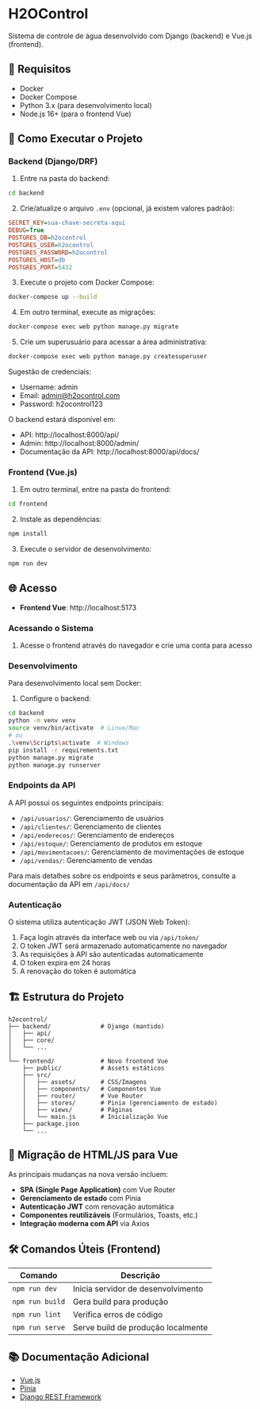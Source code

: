 # H2OControl

Sistema de controle de água desenvolvido com Django (backend) e Vue.js (frontend).

## 🚀 Requisitos

- Docker
- Docker Compose
- Python 3.x (para desenvolvimento local)
- Node.js 16+ (para o frontend Vue)

## 🔧 Como Executar o Projeto

### Backend (Django/DRF)

1. Entre na pasta do backend:
```bash
cd backend
```

2. Crie/atualize o arquivo `.env` (opcional, já existem valores padrão):
```ini
SECRET_KEY=sua-chave-secreta-aqui
DEBUG=True
POSTGRES_DB=h2ocontrol
POSTGRES_USER=h2ocontrol
POSTGRES_PASSWORD=h2ocontrol
POSTGRES_HOST=db
POSTGRES_PORT=5432
```

3. Execute o projeto com Docker Compose:
```bash
docker-compose up --build
```

4. Em outro terminal, execute as migrações:
```bash
docker-compose exec web python manage.py migrate
```

5. Crie um superusuário para acessar a área administrativa:
```bash
docker-compose exec web python manage.py createsuperuser
```
Sugestão de credenciais:
- Username: admin
- Email: admin@h2ocontrol.com
- Password: h2ocontrol123

O backend estará disponível em:
- API: http://localhost:8000/api/
- Admin: http://localhost:8000/admin/
- Documentação da API: http://localhost:8000/api/docs/

### Frontend (Vue.js)

1. Em outro terminal, entre na pasta do frontend:
```bash
cd frontend
```

2. Instale as dependências:
```bash
npm install
```

3. Execute o servidor de desenvolvimento:
```bash
npm run dev
```

## 🌐 Acesso

- **Frontend Vue**: http://localhost:5173

### Acessando o Sistema

1. Acesse o frontend através do navegador e crie uma conta para acesso
   
### Desenvolvimento

Para desenvolvimento local sem Docker:

1. Configure o backend:
```bash
cd backend
python -m venv venv
source venv/bin/activate  # Linux/Mac
# ou
.\venv\Scripts\activate  # Windows
pip install -r requirements.txt
python manage.py migrate
python manage.py runserver
```
### Endpoints da API

A API possui os seguintes endpoints principais:

- `/api/usuarios/`: Gerenciamento de usuários
- `/api/clientes/`: Gerenciamento de clientes
- `/api/enderecos/`: Gerenciamento de endereços
- `/api/estoque/`: Gerenciamento de produtos em estoque
- `/api/movimentacoes/`: Gerenciamento de movimentações de estoque
- `/api/vendas/`: Gerenciamento de vendas

Para mais detalhes sobre os endpoints e seus parâmetros, consulte a documentação da API em `/api/docs/`

### Autenticação

O sistema utiliza autenticação JWT (JSON Web Token):
1. Faça login através da interface web ou via `/api/token/`
2. O token JWT será armazenado automaticamente no navegador
3. As requisições à API são autenticadas automaticamente
4. O token expira em 24 horas
5. A renovação do token é automática

## 🏗️ Estrutura do Projeto

```
h2ocontrol/
├── backend/              # Django (mantido)
│   ├── api/              
│   ├── core/             
│   └── ...
│
└── frontend/             # Novo frontend Vue
    ├── public/           # Assets estáticos
    ├── src/
    │   ├── assets/       # CSS/Imagens
    │   ├── components/   # Componentes Vue
    │   ├── router/       # Vue Router
    │   ├── stores/       # Pinia (gerenciamento de estado)
    │   ├── views/        # Páginas
    │   └── main.js       # Inicialização Vue
    ├── package.json
    └── ...
```

## 🔄 Migração de HTML/JS para Vue

As principais mudanças na nova versão incluem:

- **SPA (Single Page Application)** com Vue Router
- **Gerenciamento de estado** com Pinia
- **Autenticação JWT** com renovação automática
- **Componentes reutilizáveis** (Formulários, Toasts, etc.)
- **Integração moderna com API** via Axios

## 🛠️ Comandos Úteis (Frontend)

| Comando               | Descrição                          |
|-----------------------|-----------------------------------|
| `npm run dev`         | Inicia servidor de desenvolvimento|
| `npm run build`       | Gera build para produção          |
| `npm run lint`        | Verifica erros de código          |
| `npm run serve`       | Serve build de produção localmente|

## 📚 Documentação Adicional

- [Vue.js](https://vuejs.org/guide/introduction.html)
- [Pinia](https://pinia.vuejs.org/)
- [Django REST Framework](https://www.django-rest-framework.org/)
